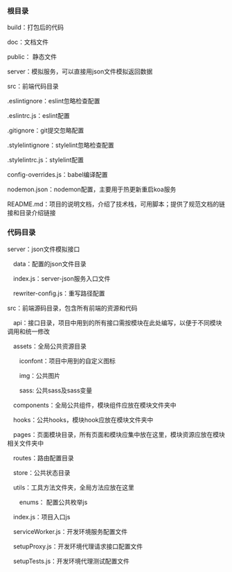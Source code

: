 ### 根目录

build：打包后的代码

doc：文档文件

public： 静态文件

server：模拟服务，可以直接用json文件模拟返回数据

src：前端代码目录

.eslintignore：eslint忽略检查配置

.eslintrc.js：eslint配置

.gitignore：git提交忽略配置

.stylelintignore：stylelint忽略检查配置

.stylelintrc.js：stylelint配置

config-overrides.js：babel编译配置

nodemon.json：nodemon配置，主要用于热更新重启koa服务

README.md：项目的说明文档，介绍了技术栈，可用脚本；提供了规范文档的链接和目录介绍链接



### 代码目录

server：json文件模拟接口

　data：配置的json文件目录

　index.js：server-json服务入口文件

　rewriter-config.js：重写路径配置

src：前端源码目录，包含所有前端的资源和代码

　api：接口目录，项目中用到的所有接口需按模块在此处编写，以便于不同模块调用和统一修改

　assets：全局公共资源目录

　　iconfont：项目中用到的自定义图标

　　img：公共图片

　　sass: 公共sass及sass变量

　components：全局公共组件，模块组件应放在模块文件夹中

　hooks：公共hooks，模块hook应放在模块文件夹中

　pages：页面模块目录，所有页面和模块应集中放在这里，模块资源应放在模块相关文件夹中

　routes：路由配置目录

　store：公共状态目录

　utils：工具方法文件夹，全局方法应放在这里

　　enums： 配置公共枚举js

　index.js：项目入口js

　serviceWorker.js：开发环境服务配置文件

　setupProxy.js：开发环境代理请求接口配置文件

　setupTests.js：开发环境代理测试配置文件

